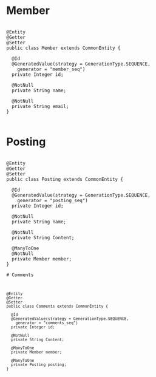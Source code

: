 # Member

<pre>
<code>
@Entity
@Getter
@Setter
public class Member extends CommonEntity {

  @Id
  @GeneratedValue(strategy = GenerationType.SEQUENCE,
    generator = "member_seq")
  private Integer id;

  @NotNull
  private String name;

  @NotNull
  private String email;
}
</code>
</pre>

# Posting
<pre>
<code>
@Entity
@Getter
@Setter
public class Posting extends CommonEntity {

  @Id
  @GeneratedValue(strategy = GenerationType.SEQUENCE,
    generator = "posting_seq")
  private Integer id;

  @NotNull
  private String name;

  @NotNull
  private String Content;

  @ManyToOne
  @NotNull
  private Member member;
}

# Comments

<pre>
<code>
@Entity
@Getter
@Setter
public class Comments extends CommonEntity {

  @Id
  @GeneratedValue(strategy = GenerationType.SEQUENCE,
    generator = "comments_seq")
  private Integer id;

  @NotNull
  private String Content;

  @ManyToOne
  private Member member;

  @ManyToOne
  private Posting posting;
}
</code>
</pre>
